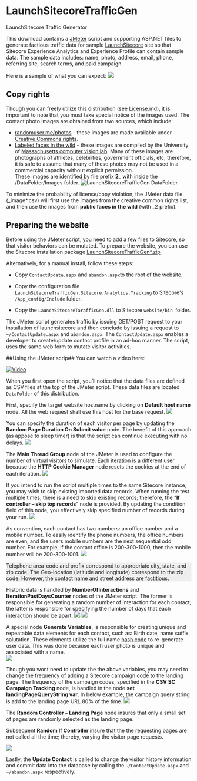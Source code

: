 # LaunchSitecoreTrafficGen
LaunchSitecore Traffic Generator

This download contains a <a href="http://jmeter.apache.org/">JMeter</a> script and supporting ASP.NET files to generate factious traffic data for sample <a href="http://launchsitecore.net">LaunchSitecore</a> site so that Sitecore Experience Analytics and Experience Profile can contain sample data.  The sample data includes: name, photo, address, email, phone, referring site, search terms, and paid campaign.

Here is a sample of what you can expect:
![](https://cloud.githubusercontent.com/assets/4054499/7872632/66560b62-054e-11e5-91af-9c91a2a023dd.png)


## Copy rights ##
Though you can freely utilize this distribution (see [License.md](https://github.com/edvineshagh/LaunchSitecoreTrafficGen/blob/master/LICENSE.md "Free License")), it is important to note that you must take special notice of the images used.  The contact photo images are obtained from two sources,  which include: 

* [randomuser.me/photos](randomuser.me/photos) - these images are made available under [Creative Commons rights](http://creativecommons.org/licenses/by-nc-sa/2.0/deed.en).
* [Labeled faces in the wild](http://vis-www.cs.umass.edu/lfw/) - these images are compiled by the University of [Massachusetts computer vision lab](http://vis-www.cs.umass.edu/).  Many of these images are photographs of athletes, celebrities, government officials, etc; therefore, it is safe to assume that many of these photos may not be used in a commercial capacity without explicit permission.<br>
 These images are identified by file prefix **2_** with inside the /DataFolder/Images folder. 
![LaunchSitecoreTrafficGen DataFolder](https://cloud.githubusercontent.com/assets/4054499/7872994/d5ceec9a-0551-11e5-8b64-183c5e9390db.png)

To minimize the probability of license/copy violation, the JMeter data file (_image*.csv) will first use the images from the creative common rights list, and then use the images from **public faces in the wild** (with _2 prefix).  

## Preparing the website
Before using the JMeter script, you need to add a few files to Sitecore, so that visitor behaviors can be mutated.  To prepare the website, you can use the Sitecore installation package [LaunchSitecoreTrafficGen*.zip](https://github.com/edvineshagh/LaunchSitecoreTrafficGen/blob/master/LaunchSitecoreTrafficGen-1.0.0.zip) 

Alternatively, for a manual install, follow these steps:

* Copy `ContactUpdate.aspx` and `abandon.aspx`to the root of the website.

* Copy the configuration file `LaunchSitecoreTrafficGen.Sitecore.Analytics.Tracking` to Sitecore's `/App_config/Include` folder.

* Copy the `LaunchSitecoreTarafficGen.dll` to Sitecore `website/bin `folder.

The JMeter script generates traffic by issuing GET/POST request to your installation of launchsitecore and then conclude by issuing a request to `~/ContactUpdate.aspx` and  `abandon.aspx`.  The `ContactUpdate.aspx` enables a developer to create/update contact profile in an ad-hoc manner.  The script, uses the same web form to mutate visitor activities.  
 

##Using the JMeter scrip##
You can watch a video here:

[![Video](https://cloud.githubusercontent.com/assets/4054499/7891467/c527b93e-0601-11e5-9ee3-a4b544a49d8b.png)](http://www.youtube.com/embed/JWaiXLdKOzc)


When you first open the script, you’ll notice that the data files are defined as CSV files at the top of the JMeter script.  These data files are located `DataFolder` of this distribution. 

First, specify the target website hostname by clicking on **Default host name** node.  All the web request shall use this host for the base request.
![](https://cloud.githubusercontent.com/assets/4054499/7872582/0714fd98-054e-11e5-96ba-352054a96fdf.png)

You can specify the duration of each visitor per page by updating the **Random Page Duration On Submit value** node.  The benefit of this approach (as appose to sleep timer) is that the script can continue executing with no delays.
![](https://cloud.githubusercontent.com/assets/4054499/7872588/072d41c8-054e-11e5-8bc4-7d0cd9b0b78e.png)
 

The  **Main Thread Group** node of the JMeter is used to configure the number of virtual visitors to simulate.  Each iteration is a different user because the **HTTP Cookie Manager** node resets the cookies at the end of each iteration.
![](https://cloud.githubusercontent.com/assets/4054499/7872584/072778ec-054e-11e5-872a-a4d7eba1bc1e.png)

If you intend to run the script multiple times to the same Sitecore instance, you may wish to skip existing imported data records.  When running the test multiple times, there is a need to skip existing records; therefore, the “**If controller – skip top records**” node is provided.  By updating the condition field of this node, you effectively skip specified number of records during your run.
![](https://cloud.githubusercontent.com/assets/4054499/7872743/531fcfa0-054f-11e5-9ded-58e6b6e15d34.png)

As convention, each contact has two numbers: an office number and a mobile number.  To easily identify the phone numbers, the office numbers are even, and the users mobile numbers are the next sequential odd number.  For example, if the contact office is 200-300-1000, then the mobile number will be 200-300-1001.
![](https://cloud.githubusercontent.com/assets/4054499/7872587/0729697c-054e-11e5-8ffb-ab982efe2091.png)

<div style="background-color:#eee">
Telephone area-code and prefix correspond to appropriate city, state, and zip code.  The Geo-location (latitude and longitude) correspond to the zip code. However, the contact name and street address are factitious.
</div>

Historic data is handled by **NumberOfInteractions** and **IterationPastDaysCounter** nodes of the JMeter script.  The former is responsible for generating a random number of interaction for each contact; the latter is responsible for specifying the number of days that each interaction should be apart.
![](https://cloud.githubusercontent.com/assets/4054499/7872586/0728bd6a-054e-11e5-9ab1-c58fd738f287.png)
![](https://cloud.githubusercontent.com/assets/4054499/7872583/07154730-054e-11e5-81b5-e90d02633f23.png)

A special node **Generate Variables**, is responsible for creating unique and repeatable data elements for each contact, such as: Birth date, name suffix, salutation.  These elements utilize the full name [hash code](https://msdn.microsoft.com/en-us/library/system.object.gethashcode%28v=vs.110%29.aspx) to re-generate user data.  This was done because each user photo is unique and associated with a name.  
![](https://cloud.githubusercontent.com/assets/4054499/7872579/071050b8-054e-11e5-8fb2-44bb067005e9.png)

Though you wont need to update the the above variables, you may need to change the frequency of adding a Sitecore campaign code to the landing page.  The frequency of the campaign codes, specified in the **CSV SC Campaign Tracking** node, is handled in the node **set landingPageQueryString var**.  In below example, the campaign query string is add to the landing page URL 80% of the time.
![](https://cloud.githubusercontent.com/assets/4054499/7872578/070e78a6-054e-11e5-8206-70311e94e9f9.png)

The **Random Controller – Landing Page** node insures that only a small set of pages are randomly selected as the landing page.  

Subsequent **Random If Controller** insure that the the requesting pages are not called all the time; thereby, varying the visitor page requests.</p>
![](https://cloud.githubusercontent.com/assets/4054499/7872585/0728cfd0-054e-11e5-892d-98e2338b80ad.png)

Lastly, the **Update Contact** is called to change the visitor history information and commit data into the database by calling the `~/ContactUpdate.aspx` and `~/abandon.aspx` respectively.

